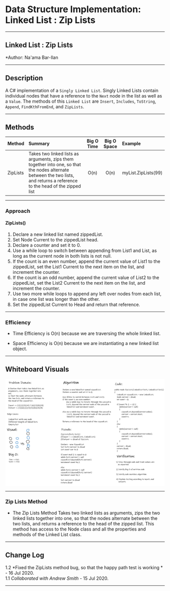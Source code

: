 # Data Structure Implementation: Linked List : Zip Lists
---

## Linked List : Zip Lists

*Author: Na'ama Bar-Ilan

---

## Description

A C# implementation of a `Singly Linked List`. Singly Linked Lists contain individual nodes that have a reference to the `Next` node in the list as well as a `Value`. The methods of this `Linked List` are `Insert`, `Includes`, `ToString`, `Append`, `FindKthFromEnd`, and `ZipLists`.


---

## Methods

| Method | Summary | Big O Time | Big O Space | Example | 
| :----------- | :----------- | :-------------: | :-------------: | :----------- |
| ZipLists | Takes two linked lists as arguments, zips them together into one, so that the nodes alternate between the two lists, and returns a reference to the head of the zipped list | O(n) | O(n) | myList.ZipLists(99) |


---
### Approach

#### ZipLists()
1. Declare a new linked list named zippedList. 
2. Set Node Current to the zippedList head.
3. Declare a counter and set it to 0.
4. Use a while loop to switch between appending from List1 and List, as long as the current node in both lists is not null. 
5. If the count is an even number, append the current value of List1 to the zippedList, set the List1 Current to the next item on the list, and increment the counter.
6. If the count is an odd number,  append the current value of List2 to the zippedList, set the List2 Current to the next item on the list, and increment the counter.
6. Use two more while loops to append any left over nodes from each list, in case one list was longer than the other. 
8. Set the zippedList Current to Head and return that reference. 

----

### Efficiency
* Time Efficiency is O(n) because we are traversing the whole linked list. 
 
* Space Efficiency is O(n) because we are instantiating a new linked list object.


---

## Whiteboard Visuals
![Whiteboard Image](../../Assets/CodeChallenge08.png)

----

### Zip Lists Method

* The Zip Lists Method Takes two linked lists as arguments, zips the two linked lists together into one, so that the nodes alternate between the two lists, and returns a reference to the head of the zipped list. This method has access to the Node class and all the properties and methods of the Linked List class. 


---

## Change Log

1.2 *Fixed the ZipLists method bug, so that the happy path test is working * - 16 Jul 2020. <br>
1.1 *Collaborated with Andrew Smith* - 15 Jul 2020.

---
